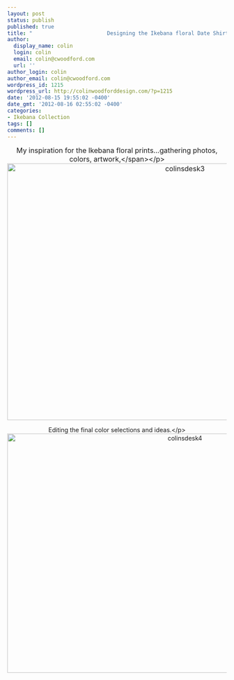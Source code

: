 ```yaml
---
layout: post
status: publish
published: true
title: "                        Designing the Ikebana floral Date Shirt Collection"
author:
  display_name: colin
  login: colin
  email: colin@cwoodford.com
  url: ''
author_login: colin
author_email: colin@cwoodford.com
wordpress_id: 1215
wordpress_url: http://colinwoodforddesign.com/?p=1215
date: '2012-08-15 19:55:02 -0400'
date_gmt: '2012-08-16 02:55:02 -0400'
categories:
- Ikebana Collection
tags: []
comments: []
---
```

<p style="text-align: center;"><span style="font-size: medium;">My inspiration for the Ikebana floral prints...gathering photos, colors, artwork,<&#47;span><&#47;p><br />
<img class="aligncenter size-full wp-image-1620" alt="colinsdesk3" src="http:&#47;&#47;colinwoodforddesign.com&#47;wp-content&#47;uploads&#47;2013&#47;07&#47;colinsdesk3.jpg" width="800" height="590" &#47;></p>
<p style="text-align: center;">Editing the final color selections and ideas.<&#47;p><br />
<img class="aligncenter size-full wp-image-1621" alt="colinsdesk4" src="http:&#47;&#47;colinwoodforddesign.com&#47;wp-content&#47;uploads&#47;2012&#47;08&#47;colinsdesk4.jpg" width="800" height="550" &#47;></p>
